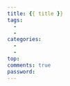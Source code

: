 ```yaml
---
title: {{ title }}
tags:
  - 
  - 
categories: 
  - 
  - 
top: 
comments: true
password: 
---
```


<!-- more -->

